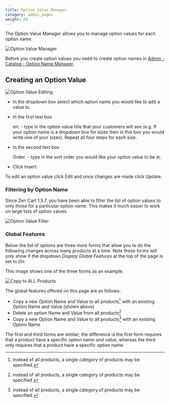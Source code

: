```yaml
---
title: Option Value Manager
category: admin_pages
weight: 50
---
```


The Option Value Manager allows you to manage option values for each option name. 

![Option Value Manager](/images/option_value_manager.png)

Before you create option values you need to create option names in [Admin - Catalog - Option Name Manager](/user/admin_pages/catalog/option_name_manager/).

## Creating an Option Value

![Option Value Editing](/images/edit_option_value.png)

- In the dropdown box select which option name you would like to add a value to.
- In the first text box 

    en: - type in the option value title that your customers will see (e.g. If your option name is a dropdown box for sizes then in this box you would write one of your sizes). Repeat all four steps for each size.

- In the second text box 

    Order: - type in the sort order you would like your option value to be in.

- Click Insert.

To edit an option value click Edit and once changes are made click Update.

### Filtering by Option Name 

Since Zen Cart 1.5.7, you have been able to filter the list of option values to only those for a particular option name.  This makes it much easier to work on large lists of option values. 

![Option Value Filter](/images/option_value_filter.png)

### Global Features 

Below the list of options are three more forms that allow you to do the following changes across many products at a time.  Note these forms will only show if the dropdown *Display Global Features* at the top of the page  is set to *On*. 

This image shows one of the three forms as an example: 

![Copy to ALL Products](/images/copy_to_all_products.png)

The global features offered on this page are as follows: 

- Copy a new Option Name and Value to all products[^1] with an existing Option Name and Value (shown above)
- Delete an option Name and Value from all products[^1] 
- Copy a new Option Name and Value to all products[^1] with an existing Option Name

The first and third forms are similar; the difference is the first form requires that a product have a specific option name *and value*, whereas the third only requires that a product have a specific option name. 

[^1]: instead of all products, a single category of products may be specified. 

